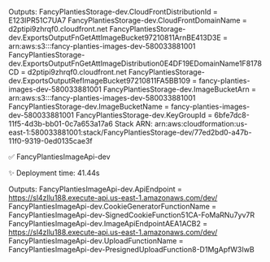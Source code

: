 Outputs:
FancyPlantiesStorage-dev.CloudFrontDistributionId = E123IPR51C7UA7
FancyPlantiesStorage-dev.CloudFrontDomainName = d2ptipi9zhrqf0.cloudfront.net
FancyPlantiesStorage-dev.ExportsOutputFnGetAttImageBucket97210811ArnBE413D3E = arn:aws:s3:::fancy-planties-images-dev-580033881001
FancyPlantiesStorage-dev.ExportsOutputFnGetAttImageDistribution0E4DF19EDomainName1F8178CD = d2ptipi9zhrqf0.cloudfront.net
FancyPlantiesStorage-dev.ExportsOutputRefImageBucket97210811FA5BB109 = fancy-planties-images-dev-580033881001
FancyPlantiesStorage-dev.ImageBucketArn = arn:aws:s3:::fancy-planties-images-dev-580033881001
FancyPlantiesStorage-dev.ImageBucketName = fancy-planties-images-dev-580033881001
FancyPlantiesStorage-dev.KeyGroupId = 6bfe7dc8-11f5-4d3b-bb01-0c7a653a17a6
Stack ARN:
arn:aws:cloudformation:us-east-1:580033881001:stack/FancyPlantiesStorage-dev/77ed2bd0-a47b-11f0-9319-0ed0135cae3f


 ✅  FancyPlantiesImageApi-dev

✨  Deployment time: 41.44s

Outputs:
FancyPlantiesImageApi-dev.ApiEndpoint = https://sl4zllu188.execute-api.us-east-1.amazonaws.com/dev/
FancyPlantiesImageApi-dev.CookieGeneratorFunctionName = FancyPlantiesImageApi-dev-SignedCookieFunction51CA-FoMaRNu7yv7R
FancyPlantiesImageApi-dev.ImageApiEndpointAEA1ACB2 = https://sl4zllu188.execute-api.us-east-1.amazonaws.com/dev/
FancyPlantiesImageApi-dev.UploadFunctionName = FancyPlantiesImageApi-dev-PresignedUploadFunction8-D1MgApfW3IwB